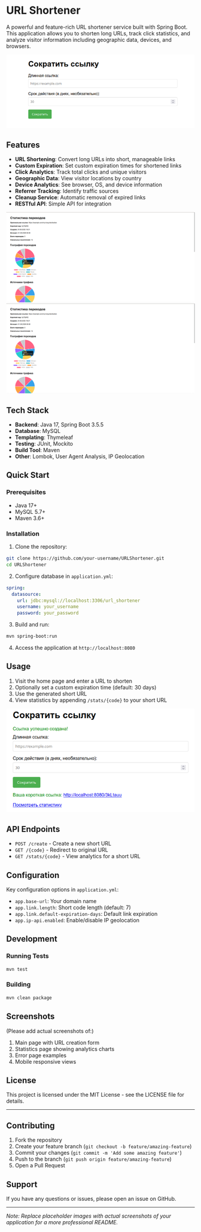 # URL Shortener

A powerful and feature-rich URL shortener service built with Spring Boot. This application allows you to shorten long URLs, track click statistics, and analyze visitor information including geographic data, devices, and browsers.

![Main Interface](images/main.png)

## Features

- **URL Shortening**: Convert long URLs into short, manageable links
- **Custom Expiration**: Set custom expiration times for shortened links
- **Click Analytics**: Track total clicks and unique visitors
- **Geographic Data**: View visitor locations by country
- **Device Analytics**: See browser, OS, and device information
- **Referrer Tracking**: Identify traffic sources
- **Cleanup Service**: Automatic removal of expired links
- **RESTful API**: Simple API for integration

![Analytics Dashboard Image 1](images/stats1.png)
![Analytics Dashboard Image 2](images/stats1.png)

## Tech Stack

- **Backend**: Java 17, Spring Boot 3.5.5
- **Database**: MySQL
- **Templating**: Thymeleaf
- **Testing**: JUnit, Mockito
- **Build Tool**: Maven
- **Other**: Lombok, User Agent Analysis, IP Geolocation

## Quick Start

### Prerequisites
- Java 17+
- MySQL 5.7+
- Maven 3.6+

### Installation

1. Clone the repository:
```bash
git clone https://github.com/your-username/URLShortener.git
cd URLShortener
```

2. Configure database in `application.yml`:
```yaml
spring:
  datasource:
    url: jdbc:mysql://localhost:3306/url_shortener
    username: your_username
    password: your_password
```

3. Build and run:
```bash
mvn spring-boot:run
```

4. Access the application at `http://localhost:8080`

## Usage

1. Visit the home page and enter a URL to shorten
2. Optionally set a custom expiration time (default: 30 days)
3. Use the generated short URL
4. View statistics by appending `/stats/{code}` to your short URL

![URL Creation](images/url_creation.png)

## API Endpoints

- `POST /create` - Create a new short URL
- `GET /{code}` - Redirect to original URL
- `GET /stats/{code}` - View analytics for a short URL

## Configuration

Key configuration options in `application.yml`:

- `app.base-url`: Your domain name
- `app.link.length`: Short code length (default: 7)
- `app.link.default-expiration-days`: Default link expiration
- `app.ip-api.enabled`: Enable/disable IP geolocation

## Development

### Running Tests
```bash
mvn test
```

### Building
```bash
mvn clean package
```

## Screenshots

(Please add actual screenshots of:)
1. Main page with URL creation form
2. Statistics page showing analytics charts
3. Error page examples
4. Mobile responsive views

## License

This project is licensed under the MIT License - see the LICENSE file for details.

---

## Contributing

1. Fork the repository
2. Create your feature branch (`git checkout -b feature/amazing-feature`)
3. Commit your changes (`git commit -m 'Add some amazing feature'`)
4. Push to the branch (`git push origin feature/amazing-feature`)
5. Open a Pull Request

## Support

If you have any questions or issues, please open an issue on GitHub.

---

*Note: Replace placeholder images with actual screenshots of your application for a more professional README.*

